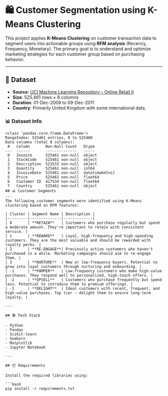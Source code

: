 # 🛍️ Customer Segmentation using K-Means Clustering

This project applies **K-Means Clustering** on customer transaction data to segment users into actionable groups using **RFM analysis** (Recency, Frequency, Monetary). The primary goal is to understand and optimize marketing strategies for each customer group based on purchasing behavior.

---

## 📁 Dataset

- **Source**: [UCI Machine Learning Repository – Online Retail II](https://archive.ics.uci.edu/dataset/502/online+retail+ii)
- **Size**: 525,461 rows × 8 columns  
- **Duration**: 01-Dec-2009 to 09-Dec-2011
- **Country**: Primarily United Kingdom with some international data.

### 📊 Dataset Info

```plaintext
<class 'pandas.core.frame.DataFrame'>
RangeIndex: 525461 entries, 0 to 525460
Data columns (total 8 columns):
 #   Column       Non-Null Count   Dtype         
---  ------       --------------   -----         
 0   Invoice      525461 non-null  object        
 1   StockCode    525461 non-null  object        
 2   Description  522533 non-null  object        
 3   Quantity     525461 non-null  int64         
 4   InvoiceDate  525461 non-null  datetime64[ns]
 5   Price        525461 non-null  float64       
 6   Customer ID  417534 non-null  float64       
 7   Country      525461 non-null  object        
## 📊 Customer Segments
---
The following customer segments were identified using K-Means clustering based on RFM features:

| Cluster | Segment Name | Description |
|---------|--------------|-------------|
| 0       | **RETAIN**   | Customers who purchase regularly but spend a moderate amount. They're important to retain with consistent service. |
| 1       | **REWARD**   | Loyal, high-frequency and high-spending customers. They are the most valuable and should be rewarded with loyalty perks. |
| 2       | **RE-ENGAGE**| Previously active customers who haven't purchased in a while. Marketing campaigns should aim to re-engage them. |
| 3       | **NURTURE**  | New or low-frequency buyers. Potential to grow into loyal customers through nurturing and onboarding. |
| -1      | **PAMPER**   | Low-frequency customers who make high-value purchases. They respond well to personalized, high-touch offers. |
| -2      | **UPSELL**   | Customers who purchase frequently but spend less. Potential to introduce them to premium offerings. |
| -3      | **DELIGHT**  | Ideal customers with recent, frequent, and high-value purchases. Top tier – delight them to ensure long-term loyalty. |

---

## 🛠️ Tech Stack

- Python
- Pandas
- Scikit-learn
- Seaborn
- Matplotlib
- Jupyter Notebook

---

## 📦 Requirements

Install the required libraries using:

```bash
pip install -r requirements.txt
